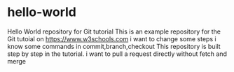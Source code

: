# hello-world
Hello World repository for Git tutorial
This is an example repository for the Git tutoial on https://www.w3schools.com
i want to change some steps
i know some commands in commit,branch,checkout
This repository is built step by step in the tutorial.
i want to pull a request 
directly without fetch and merge

